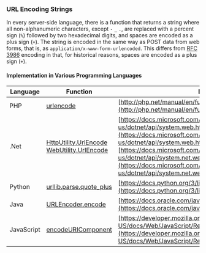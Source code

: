 ### URL Encoding Strings
In every server-side language, there is a function that returns a string where all non-alphanumeric characters, except `-` `_` `.`, are replaced with a percent sign (`%`) followed by two hexadecimal digits, and spaces are encoded as a plus sign (`+`). The string is encoded in the same way as POST data from web forms, that is, as `application/x-www-form-urlencoded`. This differs from [RFC 3986](http://www.faqs.org/rfcs/rfc3986) encoding in that, for historical reasons, spaces are encoded as a plus sign (`+`).

#### Implementation in Various Programming Languages

Language | Function | Documentation Link
-----|---------|------------------------
PHP  | [urlencode](http://php.net/manual/en/function.urlencode.php) | [http://php.net/manual/en/function.urlencode.php](http://php.net/manual/en/function.urlencode.php)
.Net | [HttpUtility.UrlEncode](https://docs.microsoft.com/en-us/dotnet/api/system.web.httputility.urlencode)<br>[WebUtility.UrlEncode](https://docs.microsoft.com/en-us/dotnet/api/system.net.webutility.urlencode) | [https://docs.microsoft.com/en-us/dotnet/api/system.web.httputility.urlencode](https://docs.microsoft.com/en-us/dotnet/api/system.web.httputility.urlencode)<br>[https://docs.microsoft.com/en-us/dotnet/api/system.net.webutility.urlencode](https://docs.microsoft.com/en-us/dotnet/api/system.net.webutility.urlencode)
Python | [urllib.parse.quote_plus](https://docs.python.org/3/library/urllib.parse.html#urllib.parse.quote_plus)|[https://docs.python.org/3/library/urllib.parse.html#urllib.parse.quote_plus](https://docs.python.org/3/library/urllib.parse.html#urllib.parse.quote_plus)
Java | [URLEncoder.encode](https://docs.oracle.com/javase/8/docs/api/java/net/URLEncoder.html) | [https://docs.oracle.com/javase/8/docs/api/java/net/URLEncoder.html](https://docs.oracle.com/javase/8/docs/api/java/net/URLEncoder.html)
JavaScript | [encodeURIComponent](https://developer.mozilla.org/en-US/docs/Web/JavaScript/Reference/Global_Objects/encodeURIComponent) | [https://developer.mozilla.org/en-US/docs/Web/JavaScript/Reference/Global_Objects/encodeURIComponent](https://developer.mozilla.org/en-US/docs/Web/JavaScript/Reference/Global_Objects/encodeURIComponent)
